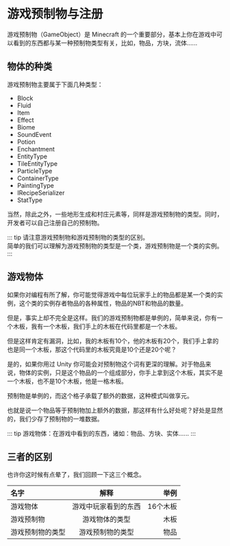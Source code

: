 # 游戏预制物与注册

游戏预制物（GameObject）是 Minecraft 的一个重要部分，基本上你在游戏中可以看到的东西都与某一种预制物类型有关，比如，物品，方块，流体......

## 物体的种类

游戏预制物主要属于下面几种类型：
- Block
- Fluid
- Item
- Effect
- Biome
- SoundEvent
- Potion
- Enchantment
- EntityType
- TileEntityType
- ParticleType
- ContainerType
- PaintingType
- IRecipeSerializer
- StatType

当然，除此之外，一些地形生成和村庄元素等，同样是游戏预制物的类型。同时，开发者可以自己注册自己的预制物。

::: tip
请注意游戏预制物和游戏预制物的类型的区别。  
简单的我们可以理解为游戏预制物的类型是一个类，游戏预制物是一个类的实例。
:::

## 游戏物体

如果你对编程有所了解，你可能觉得游戏中每位玩家手上的物品都是某一个类的实例，这个类的实例存者物品的各种属性，物品的NBT和物品的数量。

但是，事实上却不完全是这样。我们的游戏预制物都是单例的，简单来说，你有一个木板，我有一个木板，我们手上的木板在代码里都是一个木板。

但是这样肯定有漏洞，比如，我的木板有10个，他的木板有20个，我们手上拿的也是同一个木板，那这个代码里的木板究竟是10个还是20个呢？

是的，如果你用过 Unity 你可能会对预制物这个词有更深的理解。对于物品来说，物体的实例，只是这个物品的一个组成部分，你手上拿到这个木板，其实不是一个木板，也不是10个木板，他是一格木板。

预制物是单例的，而这个格子承载了额外的数据，这种模式叫做享元。

也就是说一个物品等于预制物加上额外的数据，那这样有什么好处呢？好处是显然的，我们少存了预制物的一堆数据。

::: tip
游戏物体：在游戏中看到的东西，诸如：物品、方块、实体......
:::


## 三者的区别

也许你这时候有点晕了，我们回顾一下这三个概念。

| 名字      | 解释           | 举例 |
|:------------- |:-------------:|----------:| 
| 游戏物体 |  游戏中玩家看到的东西 |  16个木板 |
| 游戏预制物 | 游戏物体的类型 |  木板 |
| 游戏预制物的类型 | 游戏预制物的类型 | 物品 |

